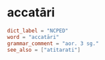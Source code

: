 # accatāri

``` toml
dict_label = "NCPED"
word = "accatāri"
grammar_comment = "aor. 3 sg."
see_also = ["atitarati"]
```

